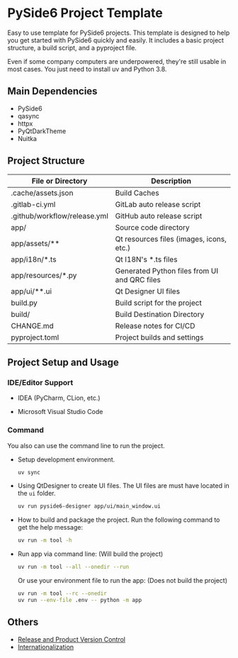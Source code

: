 # PySide6 Project Template

Easy to use template for PySide6 projects.
This template is designed to help you get started with PySide6 quickly and easily.
It includes a basic project structure, a build script, and a pyproject file.

Even if some company computers are underpowered, they're still usable in most cases.
You just need to install uv and Python 3.8.

## Main Dependencies

- PySide6
- qasync
- httpx
- PyQtDarkTheme
- Nuitka

## Project Structure

| File or Directory            | Description                                  |
|------------------------------|----------------------------------------------|
| .cache/assets.json           | Build Caches                                 |
| .gitlab-ci.yml               | GitLab auto release script                   |
| .github/workflow/release.yml | GitHub auto release script                   |
| app/                         | Source code directory                        |
| app/assets/**                | Qt resources files (images, icons, etc.)     |
| app/i18n/*.ts                | Qt I18N's *.ts files                         |
| app/resources/*.py           | Generated Python files from UI and QRC files |
| app/ui/**.ui                 | Qt Designer UI files                         |
| build.py                     | Build script for the project                 |
| build/                       | Build Destination Directory                  |
| CHANGE.md                    | Release notes for CI/CD                      |
| pyproject.toml               | Project builds and settings                  |

## Project Setup and Usage

### IDE/Editor Support

- IDEA (PyCharm, CLion, etc.)

- Microsoft Visual Studio Code

### Command

You also can use the command line to run the project.

- Setup development environment.

    ```bash
    uv sync
    ```

- Using QtDesigner to create UI files. The UI files are must have located in the `ui` folder.

    ```bash
    uv run pyside6-designer app/ui/main_window.ui
    ```

- How to build and package the project. Run the following command to get the help message:

    ```bash
    uv run -m tool -h
    ```

- Run app via command line: (Will build the project)

    ```bash
    uv run -m tool --all --onedir --run
    ```

  Or use your environment file to run the app: (Does not build the project)

    ```bash
    uv run -m tool --rc --onedir
    uv run --env-file .env -- python -m app
    ``` 

## Others

- [Release and Product Version Control](docs/publish.md)
- [Internationalization](docs/i18n.md)